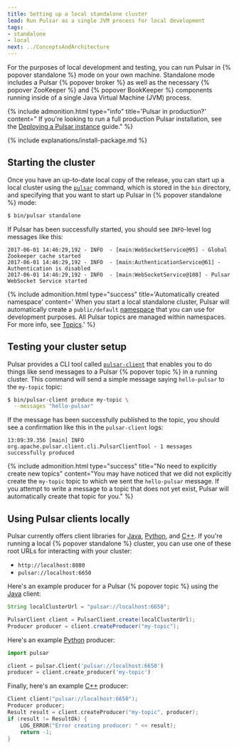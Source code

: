 ```yaml
---
title: Setting up a local standalone cluster
lead: Run Pulsar as a single JVM process for local development
tags:
- standalone
- local
next: ../ConceptsAndArchitecture
---
```


<!--

    Licensed to the Apache Software Foundation (ASF) under one
    or more contributor license agreements.  See the NOTICE file
    distributed with this work for additional information
    regarding copyright ownership.  The ASF licenses this file
    to you under the Apache License, Version 2.0 (the
    "License"); you may not use this file except in compliance
    with the License.  You may obtain a copy of the License at

      http://www.apache.org/licenses/LICENSE-2.0

    Unless required by applicable law or agreed to in writing,
    software distributed under the License is distributed on an
    "AS IS" BASIS, WITHOUT WARRANTIES OR CONDITIONS OF ANY
    KIND, either express or implied.  See the License for the
    specific language governing permissions and limitations
    under the License.

-->

For the purposes of local development and testing, you can run Pulsar in {% popover standalone %} mode on your own machine. Standalone mode includes a Pulsar {% popover broker %} as well as the necessary {% popover ZooKeeper %} and {% popover BookKeeper %} components running inside of a single Java Virtual Machine (JVM) process.

{% include admonition.html type="info" title='Pulsar in production?' content="
If you're looking to run a full production Pulsar installation, see the [Deploying a Pulsar instance](../../deployment/InstanceSetup) guide." %}

{% include explanations/install-package.md %}

## Starting the cluster

Once you have an up-to-date local copy of the release, you can start up a local cluster using the [`pulsar`](../../reference/CliTools#pulsar) command, which is stored in the `bin` directory, and specifying that you want to start up Pulsar in {% popover standalone %} mode:

```bash
$ bin/pulsar standalone
```

If Pulsar has been successfully started, you should see `INFO`-level log messages like this:

```
2017-06-01 14:46:29,192 - INFO  - [main:WebSocketService@95] - Global Zookeeper cache started
2017-06-01 14:46:29,192 - INFO  - [main:AuthenticationService@61] - Authentication is disabled
2017-06-01 14:46:29,192 - INFO  - [main:WebSocketService@108] - Pulsar WebSocket Service started
```

{% include admonition.html type="success" title='Automatically created namespace' content='
When you start a local standalone cluster, Pulsar will automatically create a `public/default` [namespace](../ConceptsAndArchitecture#namespace) that you can use for development purposes. All Pulsar topics are managed within namespaces. For more info, see [Topics](../ConceptsAndArchitecture#topics).' %}

## Testing your cluster setup

Pulsar provides a CLI tool called [`pulsar-client`](../../reference/CliTools#pulsar-client) that enables you to do things like send messages to a Pulsar {% popover topic %} in a running cluster. This command will send a simple message saying `hello-pulsar` to the `my-topic` topic:

```bash
$ bin/pulsar-client produce my-topic \
  --messages "hello-pulsar"
```

If the message has been successfully published to the topic, you should see a confirmation like this in the `pulsar-client` logs:

```
13:09:39.356 [main] INFO  org.apache.pulsar.client.cli.PulsarClientTool - 1 messages successfully produced
```

{% include admonition.html type="success" title="No need to explicitly create new topics"
content="You may have noticed that we did not explicitly create the `my-topic` topic to which we sent the `hello-pulsar` message. If you attempt to write a message to a topic that does not yet exist, Pulsar will automatically create that topic for you." %}

## Using Pulsar clients locally

Pulsar currently offers client libraries for [Java](../../clients/Java), [Python](../../clients/Python), and [C++](../../clients/Cpp). If you're running a local {% popover standalone %} cluster, you can use one of these root URLs for interacting with your cluster:

* `http://localhost:8080`
* `pulsar://localhost:6650`

Here's an example producer for a Pulsar {% popover topic %} using the [Java](../../clients/Java) client:

```java
String localClusterUrl = "pulsar://localhost:6650";

PulsarClient client = PulsarClient.create(localClusterUrl);
Producer producer = client.createProducer("my-topic");
```

Here's an example [Python](../../clients/Python) producer:

```python
import pulsar

client = pulsar.Client('pulsar://localhost:6650')
producer = client.create_producer('my-topic')
```

Finally, here's an example [C++](../../clients/Cpp) producer:

```cpp
Client client("pulsar://localhost:6650");
Producer producer;
Result result = client.createProducer("my-topic", producer);
if (result != ResultOk) {
    LOG_ERROR("Error creating producer: " << result);
    return -1;
}
```
